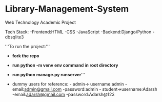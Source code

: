 # Library-Management-System
Web Technology Academic Project 

Tech Stack:
   -Frontend:HTML
            -CSS
            -JavaScript
   -Backend:Django/Python
           -dbsqlite3
          
'''To run the project:'''
- **fork the repo**
- **run python -m venv env command in root directory**
- **run python manage.py runserver**'''

- dummy users for reference:
      - admin-> username:admin
              -email:admin@gmail.com
              -password:admin
      - student->username:Adarsh
              -email:adarsh@gmail.com
              -password:Adarsh@123
